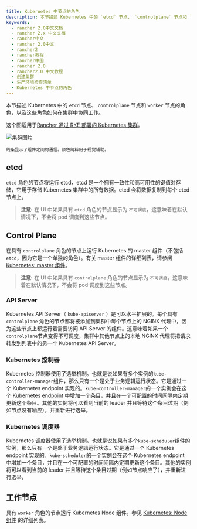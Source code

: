 ```yaml
---
title: Kubernetes 中节点的角色
description: 本节描述 Kubernetes 中的 `etcd` 节点、 `controlplane` 节点和 `worker` 节点的角色，以及这些角色如何在集群中协同工作。这个图适用于Rancher 通过 RKE 部署的 Kubernetes 集群。
keywords:
  - rancher 2.0中文文档
  - rancher 2.x 中文文档
  - rancher中文
  - rancher 2.0中文
  - rancher2
  - rancher教程
  - rancher中国
  - rancher 2.0
  - rancher2.0 中文教程
  - 创建集群
  - 生产环境检查清单
  - Kubernetes 中节点的角色
---
```


本节描述 Kubernetes 中的 `etcd` 节点、 `controlplane` 节点和 `worker` 节点的角色，以及这些角色如何在集群中协同工作。

这个图适用于[Rancher 通过 RKE 部署的 Kubernetes 集群](/docs/cluster-provisioning/rke-clusters/_index)。

![集群图片](/img/rancher/clusterdiagram.svg)

<sup>线条显示了组件之间的通信。颜色纯粹用于视觉辅助。</sup>

## etcd

`etcd` 角色的节点将运行 etcd，etcd 是一个拥有一致性和高可用性的键值对存储，它用于存储 Kubernetes 集群中的所有数据。etcd 会将数据复制到每个 etcd 节点上。

> **注意:** 在 UI 中如果具有 `etcd` 角色的节点显示为 `不可调度`，这意味着在默认情况下，不会将 pod 调度到这些节点。

## Control Plane

在具有 `controlplane` 角色的节点上运行 Kubernetes 的 master 组件（不包括`etcd`，因为它是一个单独的角色）。有关 master 组件的详细列表，请参阅[Kubernetes: master 组件](https://kubernetes.io/docs/concepts/overview/components/#master-components)。

> **注意:** 在 UI 中如果具有 `controlplane` 角色的节点显示为 `不可调度`，这意味着在默认情况下，不会将 pod 调度到这些节点。

### API Server

Kubernetes API Server（ `kube-apiserver` ）是可以水平扩展的。每个具有 `controlplane` 角色的节点都将被添加到集群中每个节点上的 NGINX 代理中，因为这些节点上都运行着需要访问 API Server 的组件。这意味着如果一个`controlplane`节点变得不可调度，集群中其他节点上的本地 NGINX 代理将把请求转发到列表中的另一个 Kubernetes API Server。

### Kubernetes 控制器

Kubernetes 控制器使用了选举机制。也就是说如果有多个实例的`kube-controller-manager`组件，那么只有一个是处于业务逻辑运行状态。它是通过一个 Kubernetes endpoint 实现的。`kube-controller-manager`的一个实例会在这个 Kubernetes endpoint 中增加一个条目，并且在一个可配置的时间间隔内定期更新这个条目。其他的实例将可以看到当前的 leader 并且等待这个条目过期（例如节点没有响应），并重新进行选举。

### Kubernetes 调度器

Kubernetes 调度器使用了选举机制。也就是说如果有多个`kube-scheduler`组件的实例，那么只有一个是处于业务逻辑运行状态。它是通过一个 Kubernetes endpoint 实现的。`kube-scheduler`的一个实例会在这个 Kubernetes endpoint 中增加一个条目，并且在一个可配置的时间间隔内定期更新这个条目。其他的实例将可以看到当前的 leader 并且等待这个条目过期（例如节点响应了），并重新进行选举。

## 工作节点

具有 `worker` 角色的节点运行 Kubernetes Node 组件。参见 [Kubernetes: Node 组件](https://kubernetes.io/docs/concepts/overview/components/#node-components) 的详细列表。
